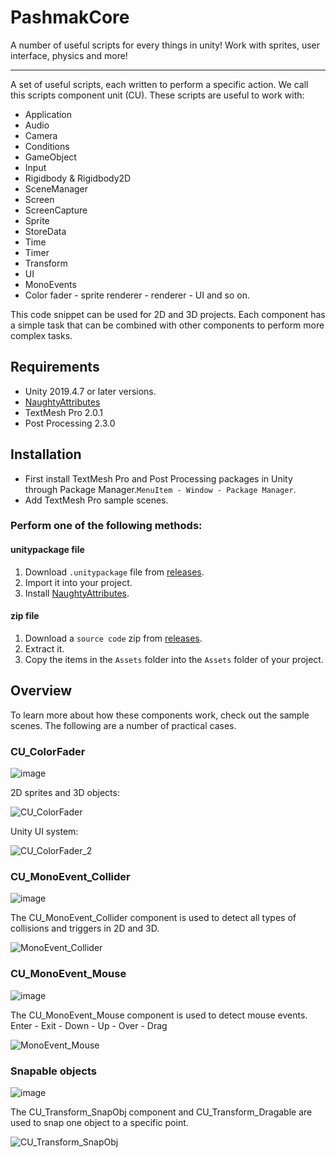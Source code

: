 # PashmakCore
A number of useful scripts for every things in unity!
Work with sprites, user interface, physics and more!
____________
A set of useful scripts, each written to perform a specific action.
We call this scripts component unit (CU).
These scripts are useful to work with:
  * Application
  * Audio
  * Camera
  * Conditions
  * GameObject
  * Input
  * Rigidbody & Rigidbody2D
  * SceneManager
  * Screen
  * ScreenCapture
  * Sprite
  * StoreData
  * Time
  * Timer
  * Transform
  * UI
  * MonoEvents
  * Color fader - sprite renderer - renderer - UI
  and so on.

This code snippet can be used for 2D and 3D projects.
Each component has a simple task that can be combined with other components to perform more complex tasks.

## Requirements
* Unity 2019.4.7 or later versions.
* [NaughtyAttributes](https://github.com/dbrizov/NaughtyAttributes)
* TextMesh Pro 2.0.1
* Post Processing 2.3.0

## Installation
* First install TextMesh Pro and Post Processing packages in Unity through Package Manager.`MenuItem - Window - Package Manager`.
* Add TextMesh Pro sample scenes.

### Perform one of the following methods:
#### unitypackage file
1. Download `.unitypackage` file from [releases](https://github.com/mohammadroohian/PashmakCore/releases).
2. Import it into your project.
3. Install [NaughtyAttributes](https://github.com/dbrizov/NaughtyAttributes#installation).

#### zip file
1. Download a `source code` zip from [releases](https://github.com/mohammadroohian/PashmakCore/releases).
2. Extract it.
3. Copy the items in the `Assets` folder into the `Assets` folder of your project.

## Overview
To learn more about how these components work, check out the sample scenes.
The following are a number of practical cases.

### CU_ColorFader

![image](https://user-images.githubusercontent.com/80090999/112787349-8e68cd00-906d-11eb-8a94-6077ff5edf13.png)

2D sprites and 3D objects:

![CU_ColorFader](https://user-images.githubusercontent.com/80090999/112787603-1f3fa880-906e-11eb-8301-cfa3e79fd579.gif)

Unity UI system:

![CU_ColorFader_2](https://user-images.githubusercontent.com/80090999/112787894-db00d800-906e-11eb-8a32-fd14e8ae43d7.gif)

### CU_MonoEvent_Collider

![image](https://user-images.githubusercontent.com/80090999/112798795-ab5bcb00-9082-11eb-836e-2300284e4178.png)

The CU_MonoEvent_Collider component is used to detect all types of collisions and triggers in 2D and 3D.

![MonoEvent_Collider](https://user-images.githubusercontent.com/80090999/112799285-66846400-9083-11eb-9fae-aa22b716cfcc.gif)

### CU_MonoEvent_Mouse

![image](https://user-images.githubusercontent.com/80090999/112799912-35f0fa00-9084-11eb-8131-02e9605eac08.png)

The CU_MonoEvent_Mouse component is used to detect mouse events. 
Enter - Exit - Down - Up - Over - Drag

![MonoEvent_Mouse](https://user-images.githubusercontent.com/80090999/112799979-4dc87e00-9084-11eb-930e-52f59180bead.gif)

### Snapable objects

![image](https://user-images.githubusercontent.com/80090999/112800692-3a69e280-9085-11eb-887c-977251a05d74.png)

The CU_Transform_SnapObj component and CU_Transform_Dragable are used to snap one object to a specific point. 

![CU_Transform_SnapObj](https://user-images.githubusercontent.com/80090999/112800709-40f85a00-9085-11eb-8c5a-436a9bc02125.gif)



